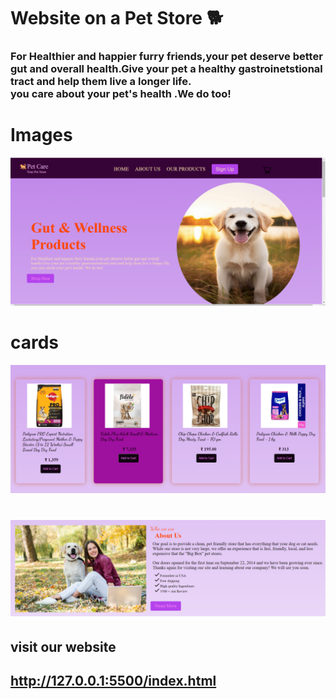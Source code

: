# Website on a Pet Store  🐕
### For Healthier and happier furry friends,your pet deserve better gut and overall health.Give your pet a healthy gastroinetstional tract and help them live a longer life. <br/>you care about your pet's health .We do too!

# Images
![alt text](./screenshots/image.png)
# cards
![alt text](./screenshots/image-1.png)

# ![alt text](./screenshots/image-2.png)

## visit our website 
## http://127.0.0.1:5500/index.html

